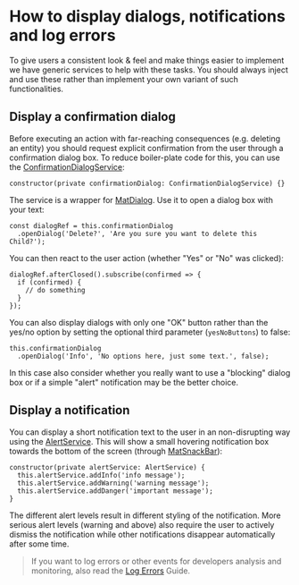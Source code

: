 # How to display dialogs, notifications and log errors
To give users a consistent look & feel and make things easier to implement
we have generic services to help with these tasks.
You should always inject and use these rather than implement your own variant of such functionalities.

## Display a confirmation dialog
Before executing an action with far-reaching consequences (e.g. deleting an entity)
you should request explicit confirmation from the user through a confirmation dialog box.
To reduce boiler-plate code for this, you can use the [ConfirmationDialogService](../../injectables/ConfirmationDialogService.html):

```
constructor(private confirmationDialog: ConfirmationDialogService) {}
```

The service is a wrapper for [MatDialog](https://material.angular.io/components/dialog/overview).
Use it to open a dialog box with your text:
```
const dialogRef = this.confirmationDialog
  .openDialog('Delete?', 'Are you sure you want to delete this Child?');
```

You can then react to the user action (whether "Yes" or "No" was clicked):
```
dialogRef.afterClosed().subscribe(confirmed => {
  if (confirmed) {
    // do something
  }
});
```

You can also display dialogs with only one "OK" button rather than the yes/no option
by setting the optional third parameter (`yesNoButtons`) to false:
```
this.confirmationDialog
  .openDialog('Info', 'No options here, just some text.', false);
```
In this case also consider whether you really want to use a "blocking" dialog box
or if a simple "alert" notification may be the better choice.


## Display a notification
You can display a short notification text to the user in an non-disrupting way using the [AlertService](../../injectables/AlertService.html).
This will show a small hovering notification box towards the bottom of the screen
(through [MatSnackBar](https://material.angular.io/components/snack-bar/api)):

```
constructor(private alertService: AlertService) {
  this.alertService.addInfo('info message');
  this.alertService.addWarning('warning message');
  this.alertService.addDanger('important message');
}
```

The different alert levels result in different styling of the notification.
More serious alert levels (warning and above) also require the user to actively dismiss the notification
while other notifications disappear automatically after some time.  

> If you want to log errors or other events for developers analysis and monitoring, also read the [Log Errors](log-errors.html) Guide.
